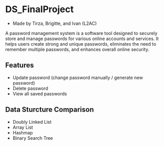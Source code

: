 # DS_FinalProject
- Made by Tirza, Brigitte, and Ivan (L2AC)

A password management system is a software tool designed to securely store and manage passwords for various online accounts and services. It helps users create strong and unique passwords, eliminates the need to remember multiple passwords, and enhances overall online security.

## Features
- Update password (change password manually / generate new password)
- Delete password
- View all saved passwords

## Data Sturcture Comparison 
- Doubly Linked List
- Array List
- Hashmap
- Binary Search Tree
